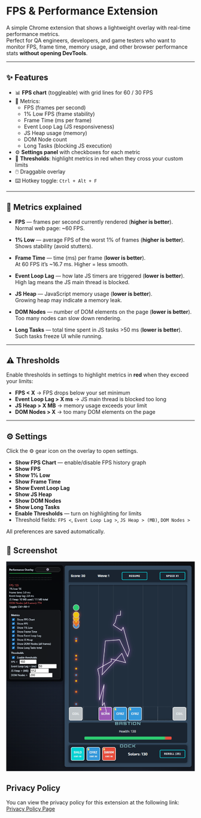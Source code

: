 # FPS & Performance Extension

A simple Chrome extension that shows a lightweight overlay with real-time performance metrics.  
Perfect for QA engineers, developers, and game testers who want to monitor FPS, frame time, memory usage, and other browser performance stats **without opening DevTools**.

---

## ✨ Features
- 📊 **FPS chart** (toggleable) with grid lines for 60 / 30 FPS  
- 🔢 Metrics:
  - FPS (frames per second)  
  - 1% Low FPS (frame stability)  
  - Frame Time (ms per frame)  
  - Event Loop Lag (JS responsiveness)  
  - JS Heap usage (memory)  
  - DOM Node count  
  - Long Tasks (blocking JS execution)  
- ⚙️ **Settings panel** with checkboxes for each metric  
- 🔴 **Thresholds**: highlight metrics in red when they cross your custom limits  
- 🖱️ Draggable overlay  
- ⌨️ Hotkey toggle: `Ctrl + Alt + F`

---

## 📌 Metrics explained
- **FPS** — frames per second currently rendered (**higher is better**).  
  Normal web page: ~60 FPS.  

- **1% Low** — average FPS of the worst 1% of frames (**higher is better**).  
  Shows stability (avoid stutters).  

- **Frame Time** — time (ms) per frame (**lower is better**).  
  At 60 FPS it’s ~16.7 ms. Higher = less smooth.  

- **Event Loop Lag** — how late JS timers are triggered (**lower is better**).  
  High lag means the JS main thread is blocked.  

- **JS Heap** — JavaScript memory usage (**lower is better**).  
  Growing heap may indicate a memory leak.  

- **DOM Nodes** — number of DOM elements on the page (**lower is better**).  
  Too many nodes can slow down rendering.  

- **Long Tasks** — total time spent in JS tasks >50 ms (**lower is better**).  
  Such tasks freeze UI while running.  

---

## ⚠️ Thresholds
Enable thresholds in settings to highlight metrics in **red** when they exceed your limits:

- **FPS < X** → FPS drops below your set minimum  
- **Event Loop Lag > X ms** → JS main thread is blocked too long  
- **JS Heap > X MB** → memory usage exceeds your limit  
- **DOM Nodes > X** → too many DOM elements on the page  

---

## ⚙️ Settings
Click the ⚙️ gear icon on the overlay to open settings.

- **Show FPS Chart** — enable/disable FPS history graph  
- **Show FPS**  
- **Show 1% Low**  
- **Show Frame Time**  
- **Show Event Loop Lag**  
- **Show JS Heap**  
- **Show DOM Nodes**  
- **Show Long Tasks**  
- **Enable Thresholds** — turn on highlighting for limits  
- Threshold fields: `FPS <`, `Event Loop Lag >`, `JS Heap > (MB)`, `DOM Nodes >`

All preferences are saved automatically.


## 📸 Screenshot

![FPS Overlay Screenshot](./docs/example.png)


## Privacy Policy

You can view the privacy policy for this extension at the following link: [Privacy Policy Page](https://kartrr.github.io/FPSOverlayExt/docs/privacy-policy.html)
